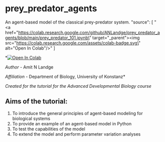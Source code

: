 # prey_predator_agents
An agent-based model of the classical prey-predator system. "source": [
        "<a href=\"https://colab.research.google.com/github/ANLandge/prey_predator_agents/blob/main/prey_predator_101.ipynb\" target=\"_parent\"><img src=\"https://colab.research.google.com/assets/colab-badge.svg\" alt=\"Open In Colab\"/></a>"
      ]

*[![Open In Colab](https://colab.research.google.com/assets/colab-badge.svg)](https://colab.research.google.com/gist/ANLandge/723e81a31765f07a8eb2d5d6ddd39dc9/prey_predator_101.ipynb)

*Author* - Amit N Landge

*Affiliation* - Department of Biology, University of Konstanz*

*Created for the tutorial for the Advanced Developmental Biology course*


## Aims of the tutorial:
1. To introduce the general principles of agent-based modeling for biological systems
2. To provide an example of an agent-based model in Python
3. To test the capabilities of the model
4. To extend the model and perform parameter variation analyses

